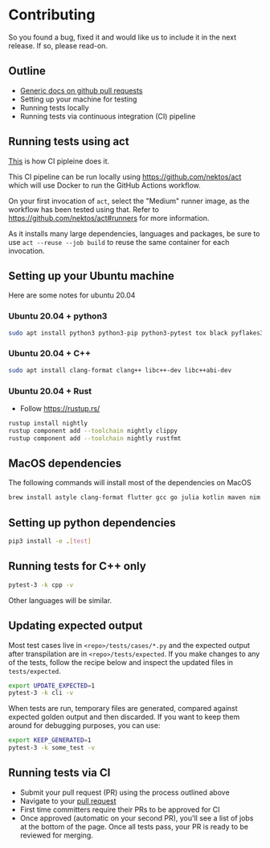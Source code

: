 # Contributing

So you found a bug, fixed it and would like us to include it in the next release. If so, please
read-on.

## Outline

- [Generic docs on github pull requests](https://docs.github.com/en/github/collaborating-with-pull-requests/proposing-changes-to-your-work-with-pull-requests/about-pull-requests)
- Setting up your machine for testing
- Running tests locally
- Running tests via continuous integration (CI) pipeline

## Running tests using act

[This](https://github.com/adsharma/py2many/blob/main/.github/workflows/main.yml) is how CI pipleine does it.

This CI pipeline can be run locally using https://github.com/nektos/act which will use Docker
to run the GitHub Actions workflow.

On your first invocation of `act`, select the "Medium" runner image, as the workflow has been tested using that.
Refer to https://github.com/nektos/act#runners for more information.

As it installs many large dependencies, languages and packages, be sure to use `act --reuse --job build`
to reuse the same container for each invocation.

## Setting up your Ubuntu machine

Here are some notes for ubuntu 20.04

### Ubuntu 20.04 + python3

```bash
sudo apt install python3 python3-pip python3-pytest tox black pyflakes3
```

### Ubuntu 20.04 + C++

```bash
sudo apt install clang-format clang++ libc++-dev libc++abi-dev
```

### Ubuntu 20.04 + Rust

- Follow https://rustup.rs/

```bash
rustup install nightly
rustup component add --toolchain nightly clippy
rustup component add --toolchain nightly rustfmt
```

## MacOS dependencies

The following commands will install most of the dependencies on MacOS

```bash
brew install astyle clang-format flutter gcc go julia kotlin maven nim rust vlang z3
```

## Setting up python dependencies
```bash
pip3 install -e .[test]
```

## Running tests for C++ only

```bash
pytest-3 -k cpp -v
```

Other languages will be similar.

## Updating expected output

Most test cases live in `<repo>/tests/cases/*.py` and the expected output after
transpilation are in `<repo>/tests/expected`. If you make changes to any of the
tests, follow the recipe below and inspect the updated files in `tests/expected`.

```bash
export UPDATE_EXPECTED=1
pytest-3 -k cli -v
```

When tests are run, temporary files are generated, compared against expected
golden output and then discarded. If you want to keep them around for debugging
purposes, you can use:

```bash
export KEEP_GENERATED=1
pytest-3 -k some_test -v
```

## Running tests via CI

- Submit your pull request (PR) using the process outlined above
- Navigate to your [pull request](https://github.com/adsharma/py2many/pulls)
- First time committers require their PRs to be approved for CI
- Once approved (automatic on your second PR), you'll see a list of jobs at the
  bottom of the page. Once all tests pass, your PR is ready to be reviewed for
  merging.
